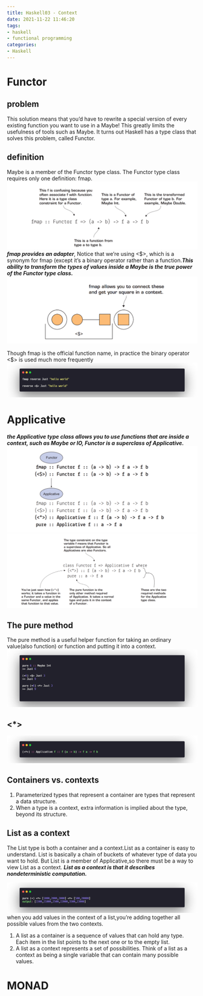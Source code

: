 ```yaml
---
title: Haskell03 - Context
date: 2021-11-22 11:46:20
tags:
- haskell 
- functional programming
categories:
- Haskell
---
```


# Functor

## problem
This solution means that you’d have to rewrite a special version of every existing function you want to use in a Maybe! This greatly limits the usefulness of tools such as Maybe. It turns out Haskell has a type class that solves this problem, called Functor.

## definition
Maybe is a member of the Functor type class. The Functor type class requires only one definition: fmap.
![alt](Context/1.jpg)
_**fmap provides an adapter**_, Notice that we’re using <$>, which is a synonym for fmap (except it’s a binary operator rather than a function._**This ability to transform the types of values inside a Maybe is the true power of the Functor type class.**_
![alt](Context/2.jpg)

Though fmap is the official function name, in practice the binary operator <$> is used much more frequently
![alt](Context/3.png)

# Applicative
_**the Applicative type class allows you to use functions that are inside a context, such as Maybe or IO, Functor is a superclass of Applicative.**_
![alt](Context/4.jpg)
![alt](Context/5.jpg)

## The pure method
The pure method is a useful helper function for taking an ordinary value(also function) or function and putting it into a context.
![alt](Context/7.png)

## <*>
![alt](Context/6.png)

## Containers vs. contexts
1. Parameterized types that represent a container are types that represent a data structure.
2. When a type is a context, extra information is implied about the type, beyond its structure.

## List as a context
The List type is both a container and a context.List as a container is easy to understand. List is basically a chain of buckets of whatever type of data you want to hold. But List is a member of Applicative,so there must be a way to view List as a context.
_**List as a context is that it describes nondeterministic computation.**_

![alt](Context/8.png)
when you add values in the context of a list,you’re adding together all possible values from the two contexts.

1. A list as a container is a sequence of values that can hold any type. Each item in the list points to the next one or to the empty list.
2. A list as a context represents a set of possibilities. Think of a list as a context as being a single variable that can contain many possible values.

# MONAD
